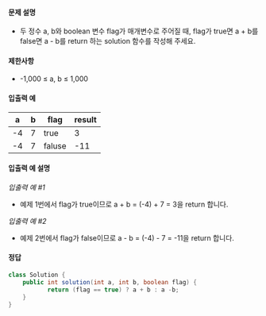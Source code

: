 #### 문제 설명
- 두 정수 a, b와 boolean 변수 flag가 매개변수로 주어질 때, flag가 true면 a + b를 false면 a - b를 return 하는 solution 함수를 작성해 주세요.

#### 제한사항
- -1,000 ≤ a, b ≤ 1,000

#### 입출력 예<br>
|a|b|flag|result|
|---|---|---|---|
|-4|7|true|3|
|-4|7|faluse|-11|

#### 입출력 예 설명
*입출력 예 #1*
- 예제 1번에서 flag가 true이므로 a + b = (-4) + 7 = 3을 return 합니다.

*입출력 예 #2*
- 예제 2번에서 flag가 false이므로 a - b = (-4) - 7 = -11을 return 합니다.


#### 정답
```java
class Solution {
    public int solution(int a, int b, boolean flag) {
           return (flag == true) ? a + b : a -b;
    }
}

```
